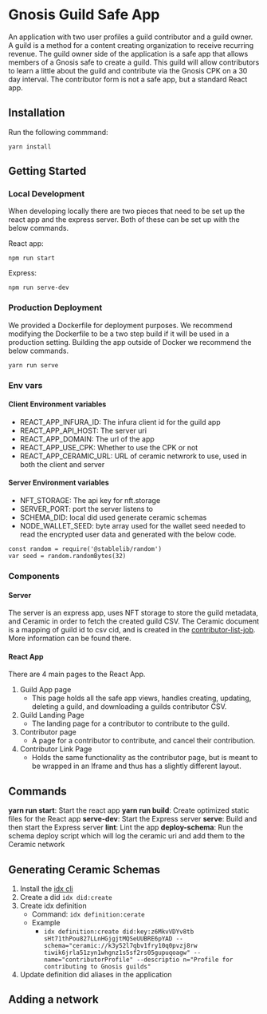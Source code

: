 # Gnosis Guild Safe App

An application with two user profiles a guild contributor and a guild owner. A guild is a method for a content creating organization to receive recurring revenue. The guild owner side of the application is a safe app that allows members of a Gnosis safe to create a guild. This guild will allow contributors to learn a little about the guild and contribute via the Gnosis CPK on a 30 day interval. The contributor form is not a safe app, but a standard React app.

## Installation

Run the following commmand:

```
yarn install
```

## Getting Started

### Local Development

When developing locally there are two pieces that need to be set up the react app and the express server. Both of these can be set up with the below commands.

React app:

```
npm run start
```

Express:

```
npm run serve-dev
```

### Production Deployment

We provided a Dockerfile for deployment purposes. We recommend modifying the Dockerfile to be a two step build if it will be used in a production setting. Building the app outside of Docker we recommend the below commands.

```
yarn run serve
```

### Env vars

#### Client Environment variables

- REACT_APP_INFURA_ID: The infura client id for the guild app
- REACT_APP_API_HOST: The server uri
- REACT_APP_DOMAIN: The url of the app
- REACT_APP_USE_CPK: Whether to use the CPK or not
- REACT_APP_CERAMIC_URL: URL of ceramic netwrork to use, used in both the client and server

#### Server Environment variables

- NFT_STORAGE: The api key for nft.storage
- SERVER_PORT: port the server listens to
- SCHEMA_DID: local did used generate ceramic schemas
- NODE_WALLET_SEED: byte array used for the wallet seed needed to read the encrypted user data and generated with the below code.

```
const random = require('@stablelib/random')
var seed = random.randomBytes(32)
```

### Components

#### Server

The server is an express app, uses NFT storage to store the guild metadata, and Ceramic in order to fetch the created guild CSV. The Ceramic document is a mapping of guild id to csv cid, and is created in the [contributor-list-job](./packages/contributor-list-job/README.md). More information can be found there.

#### React App

There are 4 main pages to the React App.

1. Guild App page
   - This page holds all the safe app views, handles creating, updating, deleting a guild, and downloading a guilds contributor CSV.
1. Guild Landing Page
   - The landing page for a contributor to contribute to the guild.
1. Contributor page
   - A page for a contributor to contribute, and cancel their contribution.
1. Contributor Link Page
   - Holds the same functionality as the contributor page, but is meant to be wrapped in an Iframe and thus has a slightly different layout.

## Commands

**yarn run start**: Start the react app
**yarn run build**: Create optimized static files for the React app
**serve-dev**: Start the Express server
**serve**: Build and then start the Express server
**lint**: Lint the app
**deploy-schema**: Run the schema deploy script which will log the ceramic uri and add them to the Ceramic network

## Generating Ceramic Schemas

1. Install the [idx cli](https://www.npmjs.com/package/@ceramicstudio/idx-cli)
1. Create a did `idx did:create`
1. Create idx definition
   - Command: `idx definition:cerate`
   - Example
     - `idx definition:create did:key:z6MkvVDYv8tb sHt71thPou827LLnHGjgjtMQSeUUBRE6pYAD --schema="ceramic://k3y52l7qbv1fry10q0pvzj8rw tiwik6jrla51zyn1whgnz1s5sf2rs05gupuqoagw" --name="contributorProfile" --descriptio n="Profile for contributing to Gnosis guilds"`
1. Update definition did aliases in the application

## Adding a network
